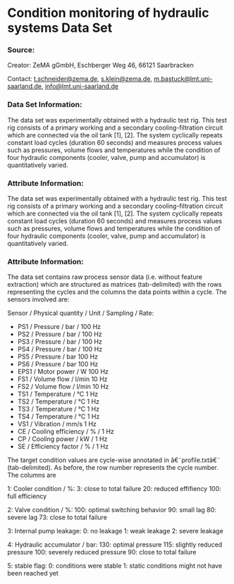 # Condition monitoring of hydraulic systems Data Set

### Source:

Creator: ZeMA gGmbH, Eschberger Weg 46, 66121 Saarbracken

Contact: t.schneider@zema.de, s.klein@zema.de, m.bastuck@lmt.uni-saarland.de, info@lmt.uni-saarland.de

### Data Set Information:

The data set was experimentally obtained with a hydraulic test rig. This test rig consists of a primary working and a secondary cooling-filtration circuit which are connected via the oil tank [1], [2]. The system cyclically repeats constant load cycles (duration 60 seconds) and measures process values such as pressures, volume flows and temperatures while the condition of four hydraulic components (cooler, valve, pump and accumulator) is quantitatively varied.


### Attribute Information:

The data set was experimentally obtained with a hydraulic test rig. This test rig consists of a primary working and a secondary cooling-filtration circuit which are connected via the oil tank [1], [2]. The system cyclically repeats constant load cycles (duration 60 seconds) and measures process values such as pressures, volume flows and temperatures while the condition of four hydraulic components (cooler, valve, pump and accumulator) is quantitatively varied.

### Attribute Information:

The data set contains raw process sensor data (i.e. without feature extraction) which are structured as matrices (tab-delimited) with the rows representing the cycles and the columns the data points within a cycle. The sensors involved are:

Sensor / Physical quantity / Unit / Sampling / Rate:

- PS1 / Pressure / bar / 100 Hz
- PS2 / Pressure / bar / 100 Hz
- PS3 / Pressure / bar / 100 Hz
- PS4 / Pressure / bar / 100 Hz
- PS5 / Pressure / bar 100 Hz
- PS6 / Pressure / bar 100 Hz
- EPS1 / Motor power / W 100 Hz
- FS1 / Volume flow / l/min 10 Hz
- FS2 / Volume flow / l/min 10 Hz
- TS1 / Temperature / °C 1 Hz
- TS2 / Temperature / °C 1 Hz
- TS3 / Temperature / °C 1 Hz
- TS4 / Temperature / °C 1 Hz
- VS1 / Vibration / mm/s 1 Hz
- CE / Cooling efficiency / % / 1 Hz
- CP / Cooling power / kW / 1 Hz
- SE / Efficiency factor / % / 1 Hz

The target condition values are cycle-wise annotated in â€˜profile.txtâ€˜ (tab-delimited). As before, the row number represents the cycle number. The columns are

1: Cooler condition / %:
3: close to total failure
20: reduced effifiency
100: full efficiency

2: Valve condition / %:
100: optimal switching behavior
90: small lag
80: severe lag
73: close to total failure

3: Internal pump leakage:
0: no leakage
1: weak leakage
2: severe leakage

4: Hydraulic accumulator / bar:
130: optimal pressure
115: slightly reduced pressure
100: severely reduced pressure
90: close to total failure

5: stable flag:
0: conditions were stable
1: static conditions might not have been reached yet
